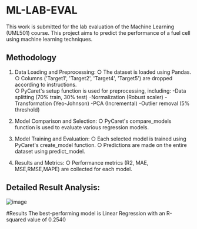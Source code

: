 # ML-LAB-EVAL
 This work is submitted for the lab evaluation of the Machine Learning (UML501) course. This project aims to predict the performance of a fuel cell using machine learning techniques.
 
## Methodology

1. Data Loading and Preprocessing:
     ○ The dataset is loaded using Pandas.  
     ○ Columns ('Target1', 'Target2', 'Target4', 'Target5') are dropped according to 
       instructions.  
     ○ PyCaret's setup function is used for preprocessing, including:
            -Data splitting (70% train, 30% test)
            -Normalization (Robust scaler)
            -Transformation (Yeo-Johnson)
            -PCA (Incremental)
            -Outlier removal (5% threshold)

2. Model Comparison and Selection:
    ○ PyCaret's compare_models function is used to evaluate various regression models.

3. Model Training and Evaluation:
    ○ Each selected model is trained using PyCaret's create_model function.
    ○ Predictions are made on the entire dataset using predict_model.

4. Results and Metrics:
    ○ Performance metrics (R2, MAE, MSE,RMSE,MAPE) are collected for each model.
   
## Detailed Result Analysis:

![image](https://github.com/user-attachments/assets/e5df5628-e0a5-447b-8e46-30d4dc6af631)


#Results
The best-performing model is Linear Regression with an R-squared value of 0.2540







